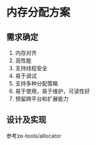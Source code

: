 # 内存分配方案

## 需求确定

1. 内存对齐
1. 高性能
1. 支持线程安全
1. 易于调试
1. 支持多种分配策略
1. 易于使用，易于维护，可读性好
1. 预留跨平台和扩展能力

## 设计及实现

参考ze-tools/allocator

